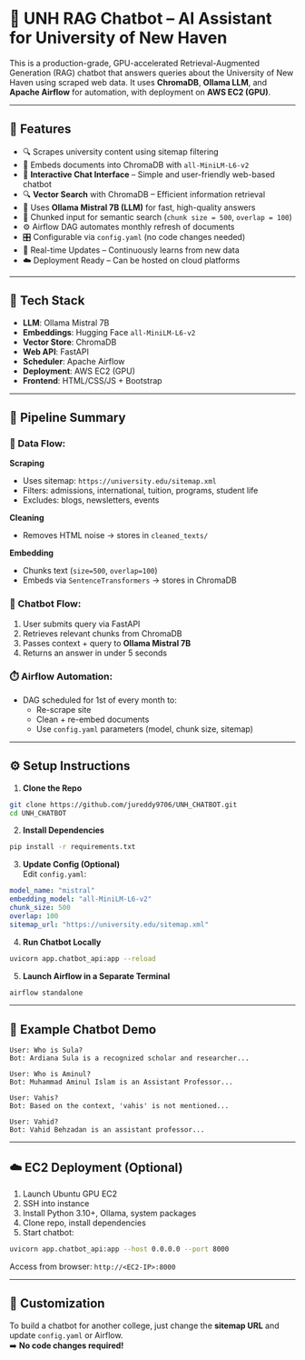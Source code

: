 # 🧠 UNH RAG Chatbot – AI Assistant for University of New Haven

This is a production-grade, GPU-accelerated Retrieval-Augmented Generation (RAG) chatbot that answers queries about the University of New Haven using scraped web data. It uses **ChromaDB**, **Ollama LLM**, and **Apache Airflow** for automation, with deployment on **AWS EC2 (GPU)**.

---

## 🚀 Features

- 🔍 Scrapes university content using sitemap filtering  
- 🧠 Embeds documents into ChromaDB with `all-MiniLM-L6-v2`  
- 💬 **Interactive Chat Interface** – Simple and user-friendly web-based chatbot  
- 🔍 **Vector Search** with ChromaDB – Efficient information retrieval  
- 💬 Uses **Ollama Mistral 7B (LLM)** for fast, high-quality answers  
- 🧩 Chunked input for semantic search (`chunk size = 500`, `overlap = 100`)  
- ⚙️ Airflow DAG automates monthly refresh of documents  
- 🎛️ Configurable via `config.yaml` (no code changes needed)  
- 🔴 Real-time Updates – Continuously learns from new data  
- ☁️ Deployment Ready – Can be hosted on cloud platforms  

---

## 🧠 Tech Stack

- **LLM**: Ollama Mistral 7B  
- **Embeddings**: Hugging Face `all-MiniLM-L6-v2`  
- **Vector Store**: ChromaDB  
- **Web API**: FastAPI  
- **Scheduler**: Apache Airflow  
- **Deployment**: AWS EC2 (GPU)  
- **Frontend**: HTML/CSS/JS + Bootstrap  

---

## 📡 Pipeline Summary

### 🔄 Data Flow:

**Scraping**  
- Uses sitemap: `https://university.edu/sitemap.xml`  
- Filters: admissions, international, tuition, programs, student life  
- Excludes: blogs, newsletters, events  

**Cleaning**  
- Removes HTML noise → stores in `cleaned_texts/`  

**Embedding**  
- Chunks text (`size=500`, `overlap=100`)  
- Embeds via `SentenceTransformers` → stores in ChromaDB  

### 💬 Chatbot Flow:

1. User submits query via FastAPI  
2. Retrieves relevant chunks from ChromaDB  
3. Passes context + query to **Ollama Mistral 7B**  
4. Returns an answer in under 5 seconds  

### ⏱️ Airflow Automation:

- DAG scheduled for 1st of every month to:  
  - Re-scrape site  
  - Clean + re-embed documents  
  - Use `config.yaml` parameters (model, chunk size, sitemap)

---

## ⚙️ Setup Instructions

1. **Clone the Repo**
```bash
git clone https://github.com/jureddy9706/UNH_CHATBOT.git
cd UNH_CHATBOT
```

2. **Install Dependencies**
```bash
pip install -r requirements.txt
```

3. **Update Config (Optional)**  
Edit `config.yaml`:
```yaml
model_name: "mistral"
embedding_model: "all-MiniLM-L6-v2"
chunk_size: 500
overlap: 100
sitemap_url: "https://university.edu/sitemap.xml"
```

4. **Run Chatbot Locally**
```bash
uvicorn app.chatbot_api:app --reload
```

5. **Launch Airflow in a Separate Terminal**
```bash
airflow standalone
```

---

## 🧪 Example Chatbot Demo

```text
User: Who is Sula?
Bot: Ardiana Sula is a recognized scholar and researcher...

User: Who is Aminul?
Bot: Muhammad Aminul Islam is an Assistant Professor...

User: Vahis?
Bot: Based on the context, 'vahis' is not mentioned...

User: Vahid?
Bot: Vahid Behzadan is an assistant professor...
```

---

## ☁️ EC2 Deployment (Optional)

1. Launch Ubuntu GPU EC2  
2. SSH into instance  
3. Install Python 3.10+, Ollama, system packages  
4. Clone repo, install dependencies  
5. Start chatbot:
```bash
uvicorn app.chatbot_api:app --host 0.0.0.0 --port 8000
```
Access from browser: `http://<EC2-IP>:8000`

---

## 🔧 Customization

To build a chatbot for another college, just change the **sitemap URL** and update `config.yaml` or Airflow.  
➡️ **No code changes required!**
